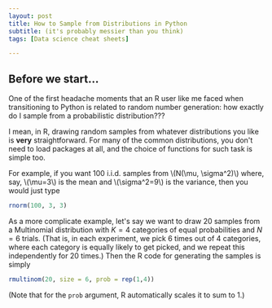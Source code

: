 ```yaml
---
layout: post
title: How to Sample from Distributions in Python
subtitle: (it's probably messier than you think)
tags: [Data science cheat sheets]

---
```


## Before we start...

One of the first headache moments that an R user like me faced when transitioning to Python is related to random number generation: how exactly do I sample 
from a probabilistic distribution??? 

I mean, in R, drawing random samples from whatever distributions you like is **very** straightforward. For many of the common distributions, you don't need to load 
packages at all, and the choice of functions for such task is simple too.

For example, if you want 100 i.i.d. samples from \\(N(\mu, \sigma^2)\\) where, say, \\(\mu=3\\) is the mean and \\(\sigma^2=9\\) is the variance, 
then you would just type

```r
rnorm(100, 3, 3)
```

As a more complicate example, let's say we want to draw 20 samples from a Multinomial distribution with $K=4$ categories of equal probabilities and $N=6$ trials. 
(That is, in each experiment, we pick 6 times out of 4 categories, where each category is equally likely to get picked, and we repeat this independently for 20 times.)
Then the R code for generating the samples is simply
```r
rmultinom(20, size = 6, prob = rep(1,4)) 
```
(Note that for the `prob` argument, R automatically scales it to sum to 1.)
